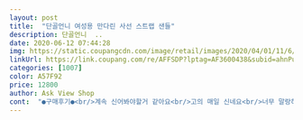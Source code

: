 ```yaml
---
layout: post 
title:  "단골언니 여성용 만다린 사선 스트랩 샌들" 
description: 단골언니  ..
date: 2020-06-12 07:44:28 
img: https://static.coupangcdn.com/image/retail/images/2020/04/01/11/6/96ac6a00-0cc4-412c-ba30-c4acefd14491.jpg 
linkUrl: https://link.coupang.com/re/AFFSDP?lptag=AF3600438&subid=ahnPublicAsk&pageKey=1415089988&itemId=2451830134&vendorItemId=70445469998&traceid=V0-113-6d9cd1fa53238048 
categories: [1007] 
color: A57F92 
price: 12800 
author: Ask View Shop 
cont:  "●구매후기●<br/>계속 신어봐야할거 같아요<br/>고의 매일 신네요<br/>너무 말랑하네요... <br/>ㅋㅋㅋ<br/>너무 편해요!<br/>디자인은 이뻐요 냄새도 안나구요<br/>말랑하다 해서 발이 편할줄 알고 샀는데<br/>발목이 조금 쪼이는 느낌이 있지만 괜찮네요<br/>발바닥도 너무 말랑하니 걸을 수록 발이 아파요<br/>배송이 느릴 줄 알았는데 생각보다 빨라 좋았어요.<br/><br/>스트랩 자체가 탄력이 없어서인지 모르겠는데<br/>신을수록 발등 스트랩이 늘어나는것 같으면서<br/>여름 샌들로 굿입니다 ^^<br/>잘 맞아요 디자인도 깜끔하니 데일리로 최고네요<br/>정사이즈 240주문했을때 잘 맞았습니다<br/>편하고 좋아요<br/>피부가 검은편인데 색상과 잘어울려요<br/>한철신고 버릴것 같네요<br/>" 
---
```

